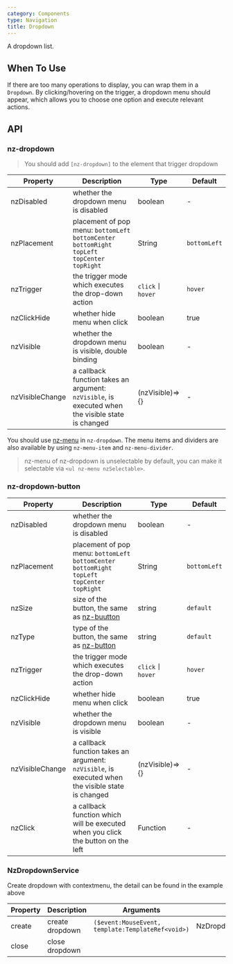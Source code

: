 ```yaml
---
category: Components
type: Navigation
title: Dropdown
---
```


A dropdown list.

## When To Use

If there are too many operations to display, you can wrap them in a `Dropdown`. By clicking/hovering on the trigger, a dropdown menu should appear, which allows you to choose one option and execute relevant actions.

## API

### nz-dropdown

> You should add  `[nz-dropdown]` to the element that trigger dropdown


| Property | Description | Type | Default |
| -------- | ----------- | ---- | ------- |
| nzDisabled | whether the dropdown menu is disabled | boolean | - |
| nzPlacement | placement of pop menu: `bottomLeft` `bottomCenter` `bottomRight` `topLeft` `topCenter` `topRight` | String | `bottomLeft` |
| nzTrigger | the trigger mode which executes the drop-down action | `click`丨`hover` | `hover` |
| nzClickHide | whether hide menu when click | boolean | true |
| nzVisible | whether the dropdown menu is visible, double binding | boolean | - |
| nzVisibleChange | a callback function takes an argument: `nzVisible`, is executed when the visible state is changed | (nzVisible)=>{} | - |

You should use [nz-menu](/components/menu/en) in `nz-dropdown`. The menu items and dividers are also available by using `nz-menu-item` and `nz-menu-divider`.

> nz-menu of nz-dropdown is unselectable by default, you can make it selectable via `<ul nz-menu nzSelectable>`.

### nz-dropdown-button

| Property | Description | Type | Default |
| -------- | ----------- | ---- | ------- |
| nzDisabled | whether the dropdown menu is disabled | boolean | - |
| nzPlacement | placement of pop menu: `bottomLeft` `bottomCenter` `bottomRight` `topLeft` `topCenter` `topRight` | String | `bottomLeft` |
| nzSize | size of the button, the same as [nz-buutton](/components/button/en) | string | `default` |
| nzType | type of the button, the same as [nz-button](/components/button/en) | string | `default` |
| nzTrigger | the trigger mode which executes the drop-down action | `click`丨`hover` | `hover` |
| nzClickHide | whether hide menu when click | boolean | true |
| nzVisible | whether the dropdown menu is visible | boolean | - |
| nzVisibleChange | a callback function takes an argument: `nzVisible`, is executed when the visible state is changed | (nzVisible)=>{} | - |
| nzClick | a callback function which will be executed when you click the button on the left | Function | - |


### NzDropdownService

Create dropdown with contextmenu, the detail can be found in the example above

| Property | Description | Arguments | Return Value |
| --- | --- | --- | --- |
| create | create dropdown | `($event:MouseEvent, template:TemplateRef<void>)` | NzDropdownContextComponent |
| close | close dropdown | | |